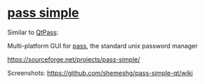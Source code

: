 # [pass simple](https://github.com/shemeshg/pass-simple-qt)

Similar to [QtPass](https://github.com/IJHack/QtPass):

Multi-platform GUI for [pass](https://www.passwordstore.org/), the standard unix password manager

<https://sourceforge.net/projects/pass-simple/>

Screenshots: <https://github.com/shemeshg/pass-simple-qt/wiki>
